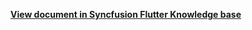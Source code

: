 **[View document in Syncfusion Flutter Knowledge base](https://www.syncfusion.com/kb/12645/how-to-get-the-current-month-appointments-in-the-wpf-scheduler-calendar)**
